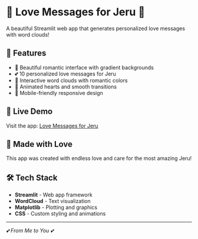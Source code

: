 # 💌 Love Messages for Jeru 💌

A beautiful Streamlit web app that generates personalized love messages with word clouds!

## 🌟 Features

- 💖 Beautiful romantic interface with gradient backgrounds
- 💕 10 personalized love messages for Jeru
- 🎨 Interactive word clouds with romantic colors
- 💫 Animated hearts and smooth transitions
- 📱 Mobile-friendly responsive design

## 🚀 Live Demo

Visit the app: [Love Messages for Jeru](https://your-app-url.streamlit.app)

## 💝 Made with Love

This app was created with endless love and care for the most amazing Jeru! 

## 🛠️ Tech Stack

- **Streamlit** - Web app framework
- **WordCloud** - Text visualization
- **Matplotlib** - Plotting and graphics
- **CSS** - Custom styling and animations

---

*💕 From Me to You 💕*